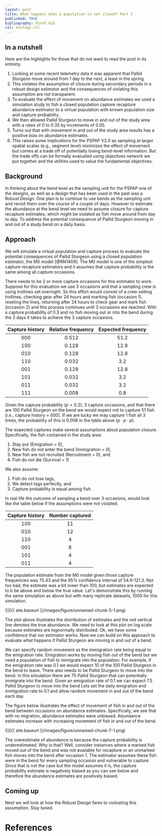 ```yaml
---
layout: post
title: What happens when a population is not closed? Part I
published: TRUE
bibliography: PSref.bib
csl: ecology.csl
---
```

  
## In a nutshell

Here are the highlights for those that do not want to read the post
in its entirety.

1. Looking at some recent telemetry data it was apparent that 
Pallid Sturgeon move around from 1 day to the next, a least in the spring.
2. This violates the assumption of closure during secondary periods in 
a robust design estimator and the consequences of violating this assumption
are not transparent. 
3. To evaluate the effect of movement on abundance estimates we used a
simulation study to fish a closed population capture recapture abundance
estimator to a virtual population with known population size and capture
probability. 
4. We then allowed Pallid Sturgeon to move in and out of the study area with
a rates of 0 to 0.35 by increments of 0.05. 
5. Turns out that with movement in and out of the study area results has
a positive bias on abundance estimates. 
6. This raises some implications for the PSPAP V2.0 as sampling at larger
spatial scales (e.g., segment level) minimizes the effect of movement but 
comes at a trade off of potentially losing bend-level information. But the
trade offs can be formally evaluated using objectives network we put together
and the utilities used to value the fundamental objectives.


## Background

In thinking about the bend level as the sampling unit for the PSPAP one
of the designs, as well as a design that has been used in the past was
a Robust Design. One plan is to continue to use bends as the sampling unit
and revisit them over the course of a couple of days. However to estimate
the abundance at the bend level we need to assume closure for capture
recapture estimates, which might be violated as fish move around from 
day to day.  To address the potential consequence of Pallid Sturgeon moving
in and out of a study bend on a daily basis.

## Approach

We will simulate a virtual population and capture process to evaluate 
the potential consequences of Pallid Sturgeon using a closed population 
estimator, the M0 model [@RN1409]. The M0 model is one of the simplest 
capture recapture estimators and it assumes that capture probability is 
the same among all capture occasions. 

There needs to be 2 or more capture occasions for this estimator to 
work. Suppose for this evaluation we use 3 occasions and that a sampling 
crew is using trotlines set overnight. So this effort would consist of a 
crew setting trotlines, checking gear after 24 hours and marking fish 
(occasion 1), reseting the lines, returning after 24 hours to check gear 
and mark fish (occasion 2) and this process continues until 3 occasions 
are reached. With a capture probability of 0.3 and no fish moving out or 
into the bend during the 3 days it takes to achieve the 3 capture 
occasions. 

 


| Capture history | Relative frequency | Expected frequency |
|:---------------:|:------------------:|:------------------:|
|       000       |       0.512        |        51.2        |
|       100       |       0.128        |        12.8        |
|       010       |       0.128        |        12.8        |
|       110       |       0.032        |        3.2         |
|       001       |       0.128        |        12.8        |
|       101       |       0.032        |        3.2         |
|       011       |       0.032        |        3.2         |
|       111       |       0.008        |        0.8         |

Given the capture probability ($p=0.2$), 3 capture occasions, and that 
there are 100 Pallid Sturgeon on the bend we would expect not to 
capture 51 fish (i.e., capture history = 000). If we are lucky we may 
capture 1 fish all 3 times, the probability of this is 0.008 in the 
table above ($p\cdot p \cdot p$). 

The expected captures make several assumptions about population
closure. Specifically, the fish contained in the study area:
 
1. Stay put (Emigration = 0),
2. New fish do not enter the bend (Immigration = 0), 
3. New fish are not recruited (Recruitment = 0), and 
4. Fish do not die (Survival = 1)

We also assume:

1. Fish do not lose tags,
2. We detect tags perfectly, and
3. Capture probability is equal among fish. 


In real life the outcome of sampling a bend over 3 occasions, would look 
like the table below if the assumptions were not violated. 




| Capture history | Number captured |
|:---------------:|:---------------:|
|       100       |       11        |
|       010       |       12        |
|       110       |        4        |
|       001       |        8        |
|       101       |        4        |
|       011       |        4        |



The population estimate from the M0 model given those capture frequencies
was 75.43 and the 95% confidence interval of 54.9-121.3.
Not too bad, the estimate was a bit lower than 100, but estimates are expected to b
be above and below the true value. Let's demonstrate this by running the same
simulation as above but with many replicate datasets, 1000 for this simulation. 



![]({{ site.baseurl }}/images/figure/unnamed-chunk-5-1.png)


The plot above illustrates the distribution of estimates and the red 
vertical line denotes the true abundance.  We need to look at this plot
on log scale because estimates are lognormally distributed. 
 Ok, we have some confidence that
our estimator works. Now we can build on this approach to evaluate what happens
if Pallid Sturgeon are moving in and out of a bend. 

We can specify random movement as the immigration rate being equal to 
the emigration rate. Emigration works by moving fish out of the bend but 
we need a population of fish to immigrate into the population. For 
example, if the emigration rate was 0.1 we would expect 10 of the 100 
Pallid Sturgeon in the bend to leave. There also needs to be Pallid 
Sturgeon to move into the bend. In this simulation there are 75 Pallid 
Sturgeon that can potentially immigrate into the bend. Given an 
emigration rate of 0.1 we can expect 7.5 Pallid Sturgeon to move into 
the bend Lets set the daily emigration and immigration rate to 0.1 and 
allow random movement in and out of the bend each day. 



The figure below illustrates the effect of movement of fish in and out 
of the bend between occasions on abundance estimates. Specifically, we 
see that with no migration, abundance estimates were unbiased. Abundance 
estimates increase with increasing movement of fish in and out of the 
bend. 



![]({{ site.baseurl }}/images/figure/unnamed-chunk-7-1.png)


The overestimate of abundance is because the capture probability is 
underestimated. Why is that? Well, consider instances where a marked fish moved out
of the bend and was not available for recapture or an unmarked fish
moves into the bend after occasion 1. The estimator assumes these fish
were in the bend for every sampling occasion and vulnerable to capture.
Since that is not the case but the model assumes it is, the capture probability 
estimate is negatively biased as you can see below and therefore the abundance estimates are 
positively biased.

## Coming up

Next we will look at how the Robust Design fares to violoating this assumption.
Stay tuned.


# References


